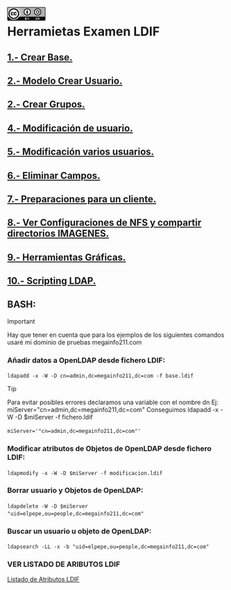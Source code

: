 <img src="./imagenes/MI-LICENCIA88x31.png" style="float: left; margin-right: 10px;" />

# Herramietas Examen LDIF

## [1.- Crear Base.](./LDIF/base.ldif)
## [2.- Modelo Crear Usuario.](./LDIF/juan.ldif)
## [2.- Crear Grupos.](./LDIF/sistemas.ldif)
## [4.- Modificación de usuario.](./LDIF/CambioJuan.ldif)
## [5.- Modificación varios usuarios.](./LDIF/modificacion.ldif)
## [6.- Eliminar Campos.](./LDIF/eliminarMail.ldif)
## [7.- Preparaciones para un cliente.](./variado/preparandoCliente.md)
## [8.- Ver Configuraciones de NFS y compartir directorios IMAGENES.](./variado/CapturasExportaciones/)
## [9.- Herramientas Gráficas.](./HerramientasGraficas)
## [10.- Scripting LDAP.](./scripts)
## BASH:
> [!IMPORTANT]
> Hay que tener en cuenta que para los ejemplos de los siguientes comandos
> usaré mi dominio de pruebas megainfo211.com
### Añadir datos a OpenLDAP desde fichero LDIF:

`ldapadd -x -W -D cn=admin,dc=megainfo211,dc=com -f base.ldif`

> [!TIP]
> Para evitar posibles errores declaramos una variable con el nombre dn Ej: miServer="cn=admin,dc=megainfo211,dc=com"
> Conseguimos ldapadd -x -W -D $miServer -f fichero.ldif

`miServer='"cn=admin,dc=megainfo211,dc=com"'`

### Modificar atributos de Objetos de OpenLDAP desde fichero LDIF:

`ldapmodify -x -W -D $miServer -f modificacion.ldif`

### Borrar usuario y Objetos de OpenLDAP:

`ldapdelete -W -D $miServer "uid=elpepe,ou=people,dc=megainfo211,dc=com"`

### Buscar un usuario u objeto de OpenLDAP:

`ldapsearch -LL -x -b "uid=elpepe,ou=people,dc=megainfo211,dc=com"`


### VER LISTADO DE ARIBUTOS LDIF

[Listado de Atributos LDIF](https://www.zytrax.com/books/ldap/ape/)